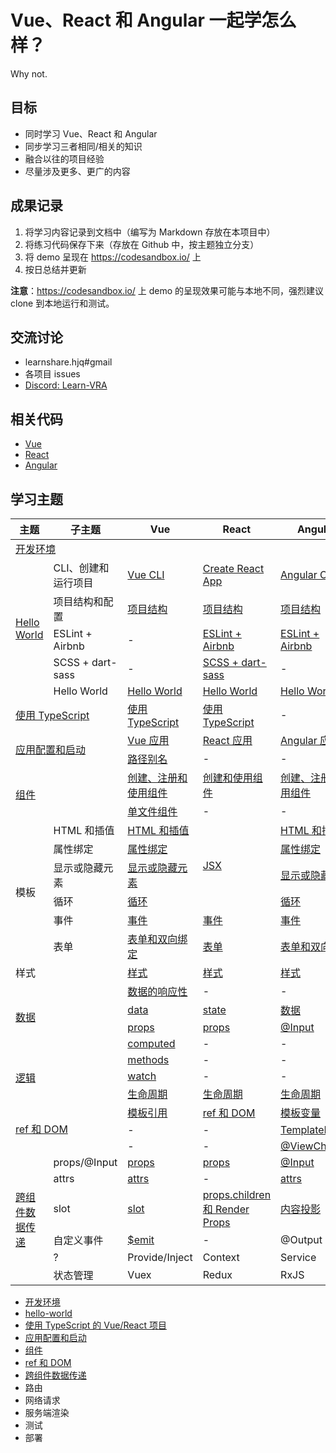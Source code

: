# Vue、React 和 Angular 一起学怎么样？

Why not.

## 目标

+ 同时学习 Vue、React 和 Angular
+ 同步学习三者相同/相关的知识
+ 融合以往的项目经验
+ 尽量涉及更多、更广的内容

## 成果记录

1. 将学习内容记录到文档中（编写为 Markdown 存放在本项目中）
2. 将练习代码保存下来（存放在 Github 中，按主题独立分支）
3. 将 demo 呈现在 <https://codesandbox.io/> 上
4. 按日总结并更新

**注意**：<https://codesandbox.io/> 上 demo 的呈现效果可能与本地不同，强烈建议 clone 到本地运行和测试。

## 交流讨论

+ learnshare.hjq#gmail
+ 各项目 issues
+ [Discord: Learn-VRA](https://discord.gg/vzfFh54322)

## 相关代码

+ [Vue](https://github.com/LearnShare/vra-vue)
+ [React](https://github.com/LearnShare/vra-react)
+ [Angular](https://github.com/LearnShare/vra-angular)

## 学习主题

<table>
  <thead>
    <tr>
      <th>主题</th>
      <th>子主题</th>
      <th>Vue</th>
      <th>React</th>
      <th>Angular</th>
    </tr>
  </thead>
  <tbody>
    <tr>
      <td colspan="5">
        <a href="./topic/development-environment.md">开发环境</a>
      </td>
    </tr>
    <tr>
      <td rowspan="5">
        <a href="./topic/hello-world/readme.md">Hello World</a>
      </td>
      <td>CLI、创建和运行项目</td>
      <td>
        <a href="./topic/hello-world/vue/vue-cli.md">Vue CLI</a>
      </td>
      <td>
        <a href="./topic/hello-world/react/create-react-app.md">Create React App</a>
      </td>
      <td>
        <a href="./topic/hello-world/angular/angular-cli.md">Angular CLI</a>
      </td>
    </tr>
    <tr>
      <td>项目结构和配置</td>
      <td>
        <a href="./topic/hello-world/vue/vra-vue.md">项目结构</a>
      </td>
      <td>
        <a href="./topic/hello-world/react/vra-react.md">项目结构</a>
      </td>
      <td>
        <a href="./topic/hello-world/angular/vra-angular.md">项目结构</a>
      </td>
    </tr>
    <tr>
      <td>ESLint + Airbnb</td>
      <td>-</td>
      <td>
        <a href="./topic/hello-world/react/vra-react-eslint.md">ESLint + Airbnb</a>
      </td>
      <td>
        <a href="./topic/hello-world/angular/vra-angular-eslint.md">ESLint + Airbnb</a>
      </td>
    </tr>
    <tr>
      <td>SCSS + dart-sass</td>
      <td>-</td>
      <td>
        <a href="./topic/hello-world/react/vra-react-scss.md">SCSS + dart-sass</a>
      </td>
      <td>-</td>
    </tr>
    <tr>
      <td>Hello World</td>
      <td>
        <a href="./topic/hello-world/vue/vue-hello-world.md">Hello World</a>
      </td>
      <td>
        <a href="./topic/hello-world/react/react-hello-world.md">Hello World</a>
      </td>
      <td>
        <a href="./topic/hello-world/angular/angular-hello-world.md">Hello World</a>
      </td>
    </tr>
    <tr>
      <td colspan="2">
        <a href="./topic/typescript/readme.md">使用 TypeScript</a>
      </td>
      <td>
        <a href="./topic/typescript/vue.md">使用 TypeScript</a>
      </td>
      <td>
        <a href="./topic/typescript/react.md">使用 TypeScript</a>
      </td>
      <td>-</td>
    </tr>
    <tr>
      <td colspan="2" rowspan="2">
        <a href="./topic/app/readme.md">应用配置和启动</a>
      </td>
      <td>
        <a href="./topic/app/vue/vue-app.md">Vue 应用</a>
      </td>
      <td>
        <a href="./topic/app/react/react-app.md">React 应用</a>
      </td>
      <td>
        <a href="./topic/app/angular/angular-app.md">Angular 应用</a>
      </td>
    </tr>
    <tr>
      <td>
        <a href="./topic/app/vue/vue-path.md">路径别名</a>
      </td>
      <td>-</td>
      <td>-</td>
    </tr>
    <tr>
      <td colspan="2" rowspan="2">
        <a href="./topic/component/readme.md">组件</a>
      </td>
      <td>
        <a href="./topic/component/vue/component.md">创建、注册和使用组件</a>
      </td>
      <td>
        <a href="./topic/component/react/component.md">创建和使用组件</a>
      </td>
      <td>
        <a href="./topic/component/react/angular.md">创建、注册和使用组件</a>
      </td>
    </tr>
    <tr>
      <td>
        <a href="./topic/component/vue/sfc.md">单文件组件</a>
      </td>
      <td>-</td>
      <td>-</td>
    </tr>
    <tr>
      <td rowspan="6">模板</td>
      <td>HTML 和插值</td>
      <td>
        <a href="./topic/component/vue/template/html.md">HTML 和插值</a>
      </td>
      <td rowspan="4">
        <a href="./topic/component/react/jsx.md">JSX</a>
      </td>
      <td>
        <a href="./topic/component/angular/template/html.md">HTML 和插值</a>
      </td>
    </tr>
    <tr>
      <td>属性绑定</td>
      <td>
        <a href="./topic/component/vue/template/bind.md">属性绑定</a>
      </td>
      <td>
        <a href="./topic/component/angular/template/bind.md">属性绑定</a>
      </td>
    </tr>
    <tr>
      <td>显示或隐藏元素</td>
      <td>
        <a href="./topic/component/vue/template/show-if-else.md">显示或隐藏元素</a>
      </td>
      <td>
        <a href="./topic/component/angular/template/if-switch.md">显示或隐藏元素</a>
      </td>
    </tr>
    <tr>
      <td>循环</td>
      <td>
        <a href="./topic/component/vue/template/for.md">循环</a>
      </td>
      <td>
        <a href="./topic/component/angular/template/for.md">循环</a>
      </td>
    </tr>
    <tr>
      <td>事件</td>
      <td>
        <a href="./topic/component/vue/template/event.md">事件</a>
      </td>
      <td>
        <a href="./topic/component/react/event.md">事件</a>
      </td>
      <td>
        <a href="./topic/component/angular/template/event.md">事件</a>
      </td>
    </tr>
    <tr>
      <td>表单</td>
      <td>
        <a href="./topic/component/vue/template/form.md">表单和双向绑定</a>
      </td>
      <td>
        <a href="./topic/component/react/form.md">表单</a>
      </td>
      <td>
        <a href="./topic/component/angular/template/form.md">表单和双向绑定</a>
      </td>
    </tr>
    <tr>
      <td colspan="2">样式</td>
      <td>
        <a href="./topic/component/vue/style.md">样式</a>
      </td>
      <td>
        <a href="./topic/component/react/style.md">样式</a>
      </td>
      <td>
        <a href="./topic/component/angular/style.md">样式</a>
      </td>
    </tr>
    <tr>
      <td colspan="2" rowspan="4">
        <a href="./topic/component/data.md">数据</a>
      </td>
      <td>
        <a href="./topic/component/vue/data/reactivity.md">数据的响应性</a>
      </td>
      <td>-</td>
      <td>-</td>
    </tr>
    <tr>
      <td>
        <a href="./topic/component/vue/data/data.md">data</a>
      </td>
      <td>
        <a href="./topic/component/react/state.md">state</a>
      </td>
      <td>
        <a href="./topic/component/angular/data.md">数据</a>
      </td>
    </tr>
    <tr>
      <td>
        <a href="./topic/component/vue/data/props.md">props</a>
      </td>
      <td>
        <a href="./topic/component/react/props.md">props</a>
      </td>
      <td>
        <a href="./topic/component/angular/input.md">@Input</a>
      </td>
    </tr>
    <tr>
      <td>
        <a href="./topic/component/vue/data/computed.md">computed</a>
      </td>
      <td>-</td>
      <td>-</td>
    </tr>
    <tr>
      <td colspan="2" rowspan="3">
        <a href="./topic/component/func.md">逻辑</a>
      </td>
      <td>
        <a href="./topic/component/vue/func/methods.md">methods</a>
      </td>
      <td>-</td>
      <td>-</td>
    </tr>
    <tr>
      <td>
        <a href="./topic/component/vue/func/watch.md">watch</a>
      </td>
      <td>-</td>
      <td>-</td>
    </tr>
    <tr>
      <td>
        <a href="./topic/component/vue/func/lifecycle.md">生命周期</a>
      </td>
      <td>
        <a href="./topic/component/react/lifecycle.md">生命周期</a>
      </td>
      <td>
        <a href="./topic/component/angular/lifecycle.md">生命周期</a>
      </td>
    </tr>
    <tr>
      <td colspan="2" rowspan="3">
        <a href="./topic/ref/readme.md">ref 和 DOM</a>
      </td>
      <td>
        <a href="./topic/ref/vue-ref.md">模板引用</a>
      </td>
      <td>
        <a href="./topic/ref/react-ref.md">ref 和 DOM</a>
      </td>
      <td>
        <a href="./topic/ref/angular/ref.md">模板变量</a>
      </td>
    </tr>
    <tr>
      <td>-</td>
      <td>-</td>
      <td>
        <a href="./topic/ref/angular/template-ref.md">TemplateRef</a>
      </td>
    </tr>
    <tr>
      <td>-</td>
      <td>-</td>
      <td>
        <a href="./topic/ref/angular/view-children.md">@ViewChildren</a>
      </td>
    </tr>
    <tr>
      <td rowspan="6">
        <a href="./topic/data-transfer/readme.md">跨组件数据传递</a>
      </td>
      <td>props/@Input</td>
      <td>
        <a href="./topic/component/vue/data/props.md">props</a>
      </td>
      <td>
        <a href="./topic/component/react/props.md">props</a>
      </td>
      <td>
        <a href="./topic/component/angular/input.md">@Input</a>
      </td>
    </tr>
    <tr>
      <td>attrs</td>
      <td>
        <a href="./topic/data-transfer/vue/attrs.md">attrs</a>
      </td>
      <td>-</td>
      <td>
        <a href="./topic/data-transfer/angular/attrs.md">attrs</a>
      </td>
    </tr>
    <tr>
      <td>slot</td>
      <td>
        <a href="./topic/data-transfer/vue/slot.md">slot</a>
      </td>
      <td>
        <a href="./topic/data-transfer/react/render-props.md">props.children 和 Render Props</a>
      </td>
      <td>
        <a href="./topic/data-transfer/angular/ng-content.md">内容投影</a>
      </td>
    </tr>
    <tr>
      <td>自定义事件</td>
      <td>
        <a href="./topic/data-transfer/vue/emit.md">$emit</a>
      </td>
      <td>-</td>
      <td>@Output</td>
    </tr>
    <tr>
      <td>?</td>
      <td>Provide/Inject</td>
      <td>Context</td>
      <td>Service</td>
    </tr>
    <tr>
      <td>状态管理</td>
      <td>Vuex</td>
      <td>Redux</td>
      <td>RxJS</td>
    </tr>
  </tbody>
</table>

+ [开发环境](./topic/development-environment.md)
+ [hello-world](./topic/hello-world/readme.md)
+ [使用 TypeScript 的 Vue/React 项目](./topic/typescript/readme.md)
+ [应用配置和启动](./topic/app/readme.md)
+ [组件](./topic/component/readme.md)
+ [ref 和 DOM](./topic/ref/readme.md)
+ [跨组件数据传递](./topic/data-transfer/readme.md)
+ 路由
+ 网络请求
+ 服务端渲染
+ 测试
+ 部署

